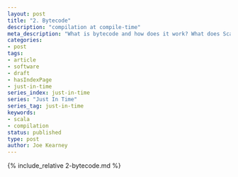 ```yaml
---
layout: post
title: "2. Bytecode"
description: "compilation at compile-time"
meta_description: "What is bytecode and how does it work? What does Scala code look like when compiled to bytecode?"
categories:
- post
tags:
- article
- software
- draft
- hasIndexPage
- just-in-time
series_index: just-in-time
series: "Just In Time"
series_tag: just-in-time
keywords:
- scala
- compilation
status: published
type: post
author: Joe Kearney
---
```


{% include_relative 2-bytecode.md %}
